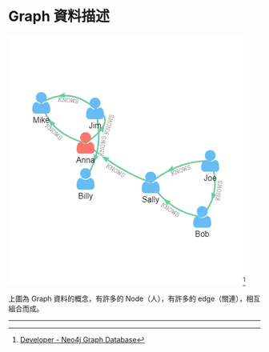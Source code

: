 # Graph 資料描述

![](/assets/graph-concepts.png)[^1]

上圖為 Graph 資料的概念，有許多的 Node（人），有許多的 edge（關連），相互組合而成。

---

[^1]:  [Developer - Neo4j Graph Database](https://neo4j.com/developer/)

